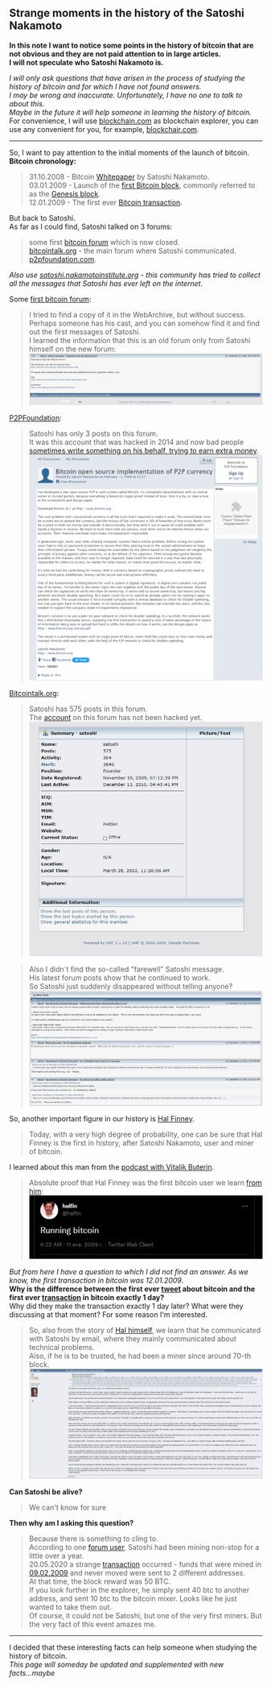 Strange moments in the history of the Satoshi Nakamoto  
---
__In this note I want to notice some points in the history of bitcoin that are not obvious and they are not paid attention to in large articles.__  
__I will not speculate who Satoshi Nakamoto is.__  
  
_I will only ask questions that have arisen in the process of studying the  history of bitcoin and for which I have not found answers.  
I may be wrong and inaccurate. Unfortunately, I have no one to talk to about this.  
Maybe in the future it will help someone in learning the history of bitcoin._  
For convenience, I will use [blockchain.com](https://www.blockchain.com/explorer) as blockchain explorer, you can use any convenient for you, for example, [blockchair.com](https://blockchair.com/bitcoin).  
***
So, I want to pay attention to the initial moments of the launch of bitcoin.  
__Bitcoin chronology:__  

>31.10.2008 - Bitcoin [Whitepaper](https://bitcoin.org/bitcoin.pdf) by Satoshi Nakamoto.  
>03.01.2009 - Launch of the [first Bitcoin block](https://www.blockchain.com/btc/tx/4a5e1e4baab89f3a32518a88c31bc87f618f76673e2cc77ab2127b7afdeda33b), commonly referred to as the [Genesis block](https://www.blockchain.com/btc/tx/4a5e1e4baab89f3a32518a88c31bc87f618f76673e2cc77ab2127b7afdeda33b).  
>12.01.2009 - The first ever [Bitcoin transaction](https://www.blockchain.com/btc/tx/f4184fc596403b9d638783cf57adfe4c75c605f6356fbc91338530e9831e9e16).  
  
But back to Satoshi.  
As far as I could find, Satoshi talked on 3 forums:  
>some first [bitcoin forum](http://bitcoin.sourceforge.net/boards/index.php) which is now closed.  
>[bitcointalk.org](https://bitcointalk.org/index.php?action=profile;u=3) - the main forum where Satoshi communicated.  
>[p2pfoundation.com](http://p2pfoundation.ning.com/profile/SatoshiNakamoto).  
  
_Also use [satoshi.nakamotoinstitute.org](https://satoshi.nakamotoinstitute.org) - this community has tried to collect all the messages that Satoshi has ever left on the internet._  
  
Some [first bitcoin forum](http://bitcoin.sourceforge.net/boards/index.php):  
  
>I tried to find a copy of it in the WebArchive, but without success.  
Perhaps someone has his cast, and you can somehow find it and find out the first messages of Satoshi.  
I learned the information that this is an old forum only from Satoshi himself on the new forum:  
![](docs/new%20forum.png)  
  
[P2PFoundation](http://p2pfoundation.ning.com/profile/SatoshiNakamoto):
  
>Satoshi has only 3 posts on this forum.  
>It was this account that was hacked in 2014 and now bad people [sometimes write something on his behalf, trying to earn extra money](http://p2pfoundation.ning.com/forum/topics/bitcoin-open-source?commentId=2003008%3AComment%3A52186).
![](docs/p2p.png)  
  
[Bitcointalk.org](https://bitcointalk.org/index.php?action=profile;u=3):  
>Satoshi has 575 posts in this forum.  
The [account](https://bitcointalk.org/index.php?action=profile;u=3) on this forum has not been hacked yet.  
![](docs/bitcointalk_profile.png)  
  
>Also I didn`t find the so-called "farewell" Satoshi message.  
His latest forum posts show that he continued to work.  
So Satoshi just suddenly disappeared without telling anyone?  
![](docs/last_message.png)  
  
So, another important figure in our history is [Hal Finney](https://en.wikipedia.org/wiki/Hal_Finney_(computer_scientist)).  
>Today, with a very high degree of probability, one can be sure that Hal Finney is the first in history, after Satoshi Nakamoto, user and miner of bitcoin.  
  
I learned about this man from the [podcast with Vitalik Buterin](https://www.youtube.com/watch?v=3x1b_S6Qp2Q&t=284s).  
  
>Absolute proof that Hal Finney was the first bitcoin user we learn [from him](https://twitter.com/halfin/status/1110302988?ref_src=twsrc%5Etfw):  
![](docs/first_twit.png)  
  
_But from here I have a question to which I did not find an answer. As we know, the first transaction in bitcoin was 12.01.2009_.  
__Why is the difference between the first ever [tweet](https://twitter.com/halfin/status/1110302988?ref_src=twsrc%5Etfw) about bitcoin and the first ever [transaction](https://www.blockchain.com/btc/tx/f4184fc596403b9d638783cf57adfe4c75c605f6356fbc91338530e9831e9e16) in bitcoin exactly 1 day?__   
Why did they make the transaction exactly 1 day later? What were they discussing at that moment? For some reason I'm interested.  
  
>So, also from the story of [Hal himself](https://bitcointalk.org/index.php?topic=155054.msg1643833#msg1643833 ), we learn that he communicated with Satoshi by email, where they mainly communicated about technical problems.  
Also, if he is to be trusted, he had been a miner since around 70-th block.  
![](docs/hal_story.png)  
  
__Can Satoshi be alive?__   
>We can't know for sure  
  
__Then why am I asking this question?__  
>Because there is something to cling to.  
According to one [forum user](https://bitcointalk.org/index.php?topic=175996.0), Satoshi had been mining non-stop for a little over a year.  
20.05.2020 a strange [transaction](https://www.blockchain.com/btc/address/17XiVVooLcdCUCMf9s4t4jTExacxwFS5uh?page=7) occurred - funds that were mined in [09.02.2009](https://www.blockchain.com/btc/tx/f38d6f043c070ce9805ee81f46db4d32d0c9f148d62bbfbc0378bc5847c7dc70) and never moved were sent to 2 different addresses.  
At that time, the block reward was 50 BTC.  
If you look further in the explorer, he simply sent 40 btc to another address, and sent 10 btc to the bitcoin mixer. Looks like he just wanted to take them out.  
Of course, it could not be Satoshi, but one of the very first miners.
But the very fact of this event amazes me. 
  
---
I decided that these interesting facts can help someone when studying the history of bitcoin.  
_This page will someday be updated and supplemented with new facts...maybe_